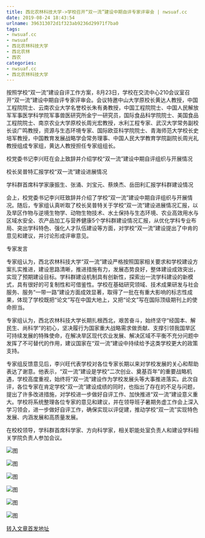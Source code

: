 ```yaml
---
title: 西北农林科技大学->学校召开“双一流”建设中期自评专家评审会 | nwsuaf.cc
date: 2019-08-24 18:43:54
urlname: 396313072d1f323ab9236d29971f7ba0
tags: 
- nwsuaf.cc
- nwsuaf
- 西北农林科技大学
- 西北农林
- 西农
categories:
- nwsuaf.cc
- 西北农林科技大学
---
```



按照学校“双一流”建设自评工作方案，8月23日，学校在交流中心210会议室召开“双一流”建设中期自评专家评审会。会议特邀中山大学原校长黄达人教授，中国工程院院士、云南农业大学名誉校长朱有勇教授，中国工程院院士、中国人民解放军军事医学科学院军事兽医研究所金宁一研究员，国际食品科学院院士、美国食品工程院院士、南京农业大学原校长周光宏教授，水利工程专家、武汉大学常务副校长谈广鸣教授，资源与生态环境专家、国际欧亚科学院院士、青海师范大学校长史培军教授，中国教育发展战略学会常务理事、中国人民大学教育学院副院长周光礼教授组成专家组，黄达人教授担任专家组组长。

校党委书记李兴旺在会上致辞并介绍学校“双一流”建设中期自评组织与开展情况

校长吴普特汇报学校“双一流”建设进展情况

学科群首席科学家康振生、张涌、刘宝元、蔡焕杰、岳田利汇报学科群建设情况

会上，校党委书记李兴旺致辞并介绍了学校“双一流”建设中期自评组织与开展情况。随后，专家组认真听取了校长吴普特关于学校“双一流”建设进展情况汇报，以及旱区作物与逆境生物学、动物生物技术、水土保持与生态环境、农业高效用水与区域水安全、农产品加工与营养健康5个学科群建设情况汇报，从优化学科专业布局、突出学科特色、强化人才队伍建设等方面，对学校“双一流”建设提出了中肯的意见和建议，并讨论形成评审意见。

专家发言

专家组认为，西北农林科技大学“双一流”建设严格按照国家相关要求和学校建设方案扎实推进，建设思路清晰，推进措施有力，发展态势良好，整体建设成效突出，实现了预期建设目标。学科群建设机制具有创新性，探索出一流学科建设的新模式，具有很好的可复制性和可借鉴性。学校在基础研究领域、技术成果研发与社会服务、服务“一带一路”建设方面成效显著，取得了一批在有重大影响的标志性成果，体现了学校既把“论文”写在中国大地上，又把“论文”写在国际顶级期刊上的使命担当。

专家组认为，西北农林科技大学长期扎根西北，艰苦奋斗，始终坚守“经国本、解民生、尚科学”的初心，坚决履行为国家重大战略需求做贡献、支撑引领我国旱区可持续发展的特殊使命，在解决旱区现代农业发展、解决区域不平衡不充分问题中发挥了不可替代的作用，建议国家在“双一流”建设中持续给予这类学校更大的政策支持。

专家组反馈意见后，李兴旺代表学校对各位专家长期以来对学校发展的关心和帮助表达了谢意。他表示，“双一流”建设是学校“二次创业、奠基百年”的重要战略机遇，学校高度重视，始终将“双一流”建设作为学校发展头等大事推进落实。此次自评，各位专家在肯定学校“双一流”建设成绩的同时，也指出了存在的不足与问题，提出了许多改进措施，对学校进一步做好自评工作、加快推进“双一流”建设意义重大。学校将系统整理各位专家的意见和建议，并在领导班子暑期务虚工作会上深入学习领会，进一步做好自评工作，确保实现以评促建，推动学校“双一流”实现特色发展、内涵发展和高质量发展。

在校校领导，学科群首席科学家、方向科学家，相关职能处室负责人和建设学科相关学院负责人参加会议。



![图](https://news.nwsuaf.edu.cn/images/content/2019-08/20190824162130139034.jpg)

![图](https://news.nwsuaf.edu.cn/images/content/2019-08/20190824162418930103.jpg)

![图](https://news.nwsuaf.edu.cn/images/content/2019-08/20190824162041343949.jpg)

![图](https://news.nwsuaf.edu.cn/images/content/2019-08/20190824160941381468.jpg)

![图](https://news.nwsuaf.edu.cn/images/content/2019-08/20190824160918954313.jpg)

![图](https://news.nwsuaf.edu.cn/images/content/2019-08/20190824160846894296.jpg)

[转入文章首发地址](https://news.nwsuaf.edu.cn/xnxw/91417.htm)